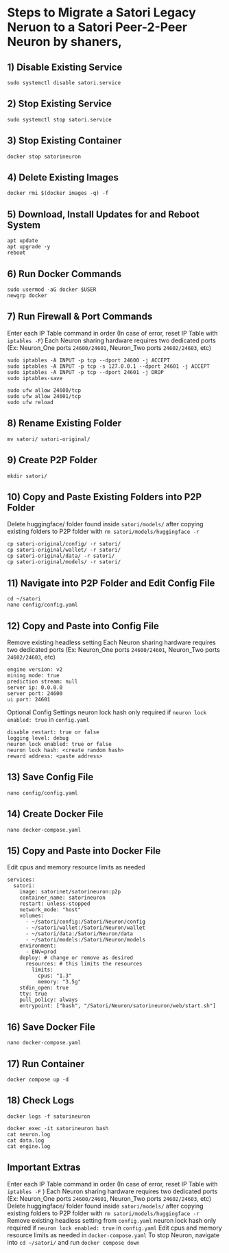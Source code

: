 # Steps to Migrate a Satori Legacy Neruon to a Satori Peer-2-Peer Neuron by shaners,
## 1) Disable Existing Service
```
sudo systemctl disable satori.service
```

## 2) Stop Existing Service
```
sudo systemctl stop satori.service
```

## 3) Stop Existing Container
```
docker stop satorineuron
```

## 4) Delete Existing Images
```
docker rmi $(docker images -q) -f
```

## 5) Download, Install Updates for and Reboot System
```
apt update
apt upgrade -y
reboot
```

## 6) Run Docker Commands
```
sudo usermod -aG docker $USER
newgrp docker
```

## 7) Run Firewall & Port Commands
Enter each IP Table command in order (In case of error, reset IP Table with `iptables -F`)
Each Neuron sharing hardware requires two dedicated ports (Ex: Neuron_One ports `24600/24601`, Neuron_Two ports `24602/24603`, etc)
```
sudo iptables -A INPUT -p tcp --dport 24600 -j ACCEPT
sudo iptables -A INPUT -p tcp -s 127.0.0.1 --dport 24601 -j ACCEPT
sudo iptables -A INPUT -p tcp --dport 24601 -j DROP
sudo iptables-save

sudo ufw allow 24600/tcp
sudo ufw allow 24601/tcp
sudo ufw reload
```

## 8) Rename Existing Folder
```
mv satori/ satori-original/
```

## 9) Create P2P Folder
```
mkdir satori/
```

## 10) Copy and Paste Existing Folders into P2P Folder
Delete huggingface/ folder found inside `satori/models/` after copying existing folders to P2P folder with `rm satori/models/huggingface -r`
```
cp satori-original/config/ -r satori/
cp satori-original/wallet/ -r satori/
cp satori-original/data/ -r satori/
cp satori-original/models/ -r satori/
```

## 11) Navigate into P2P Folder and Edit Config File
```
cd ~/satori
nano config/config.yaml
```

## 12) Copy and Paste into Config File 
Remove existing headless setting
Each Neuron sharing hardware requires two dedicated ports (Ex: Neuron_One ports `24600/24601`, Neuron_Two ports `24602/24603`, etc)
```
engine version: v2
mining mode: true
prediction stream: null
server ip: 0.0.0.0
server port: 24600
ui port: 24601
```
Optional Config Settings
neuron lock hash only required if `neuron lock enabled: true` in `config.yaml`
```
disable restart: true or false
logging level: debug
neuron lock enabled: true or false
neuron lock hash: <create random hash>
reward address: <paste address>
```

## 13) Save Config File
```
nano config/config.yaml
```

## 14) Create Docker File
```
nano docker-compose.yaml
```

## 15) Copy and Paste into Docker File
Edit cpus and memory resource limits as needed
```
services:
  satori:
    image: satorinet/satorineuron:p2p
    container_name: satorineuron
    restart: unless-stopped
    network_mode: "host"
    volumes:
      - ~/satori/config:/Satori/Neuron/config
      - ~/satori/wallet:/Satori/Neuron/wallet
      - ~/satori/data:/Satori/Neuron/data
      - ~/satori/models:/Satori/Neuron/models
    environment:
      - ENV=prod
    deploy: # change or remove as desired 
      resources: # this limits the resources
        limits:
          cpus: "1.3"
          memory: "3.5g"
    stdin_open: true
    tty: true
    pull_policy: always
    entrypoint: ["bash", "/Satori/Neuron/satorineuron/web/start.sh"]
```

## 16) Save Docker File
```
nano docker-compose.yaml
```

## 17) Run Container
```
docker compose up -d
```

## 18) Check Logs
```
docker logs -f satorineuron
```
```
docker exec -it satorineuron bash
cat neuron.log
cat data.log
cat engine.log
```

## Important Extras
Enter each IP Table command in order (In case of error, reset IP Table with `iptables -F` )
Each Neuron sharing hardware requires two dedicated ports (Ex: Neuron_One ports `24600/24601`, Neuron_Two ports `24602/24603`, etc)
Delete huggingface/ folder found inside `satori/models/` after copying existing folders to P2P folder with `rm satori/models/huggingface -r`
Remove existing headless setting from `config.yaml`
neuron lock hash only required if `neuron lock enabled: true` in `config.yaml`
Edit cpus and memory resource limits as needed in `docker-compose.yaml`
To stop Neuron, navigate into `cd ~/satori/` and run `docker compose down`

